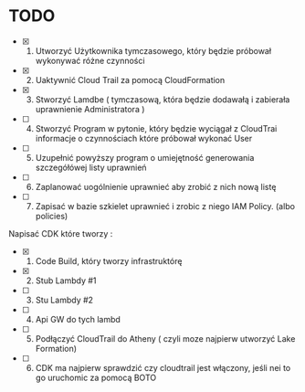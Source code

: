 # TODO

- [x] 1. Utworzyć Użytkownika tymczasowego, który będzie próbował wykonywać różne czynności
- [x] 2. Uaktywnić Cloud Trail za pomocą CloudFormation
- [x] 3. Stworzyć Lamdbe ( tymczasową, która będzie dodawałą i zabierała uprawnienie Administratora )
- [ ] 4. Stworzyć Program w pytonie, który będzie wyciągał z CloudTrai informacje o czynnościach które próbował wykonać User
- [ ] 5. Uzupełnić powyższy program o umiejętność generowania szczegółówej listy uprawnień
- [ ] 6. Zaplanować uogólnienie uprawnieć aby zrobić z nich nową listę
- [ ] 7. Zapisać w bazie szkielet uprawnieć i zrobic z niego IAM Policy. (albo policies)

Napisać CDK które tworzy :
- [x] 1. Code Build, który tworzy infrastruktórę
- [x] 2. Stub Lambdy #1
- [ ] 3. Stu Lambdy #2
- [ ] 4. Api GW do tych lambd
- [ ] 5. Podłączyć CloudTrail do Atheny ( czyli moze najpierw utworzyć Lake Formation)
- [ ] 6. CDK ma najpierw sprawdzić czy cloudtrail jest włączony, jeśli nei to go uruchomic za pomocą BOTO